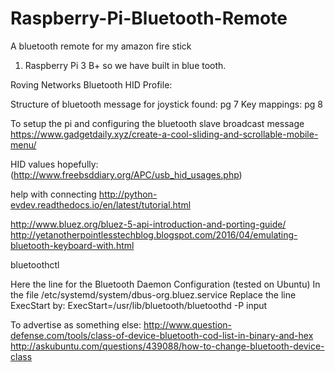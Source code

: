 # Raspberry-Pi-Bluetooth-Remote
A bluetooth remote for my amazon fire stick


1. Raspberry Pi 3 B+ so we have built in blue tooth.


Roving Networks Bluetooth HID Profile:

Structure of bluetooth message for joystick found: pg 7 
Key mappings: pg 8

To setup the pi and configuring the bluetooth slave broadcast message
https://www.gadgetdaily.xyz/create-a-cool-sliding-and-scrollable-mobile-menu/


HID values hopefully:(http://www.freebsddiary.org/APC/usb_hid_usages.php)

help with connecting
http://python-evdev.readthedocs.io/en/latest/tutorial.html



http://www.bluez.org/bluez-5-api-introduction-and-porting-guide/
http://yetanotherpointlesstechblog.blogspot.com/2016/04/emulating-bluetooth-keyboard-with.html

 bluetoothctl


Here the line for the Bluetooth Daemon Configuration (tested on Ubuntu)
In the file /etc/systemd/system/dbus-org.bluez.service
Replace the line ExecStart by:
ExecStart=/usr/lib/bluetooth/bluetoothd -P input

To advertise as something else: http://www.question-defense.com/tools/class-of-device-bluetooth-cod-list-in-binary-and-hex
                               http://askubuntu.com/questions/439088/how-to-change-bluetooth-device-class
